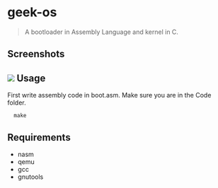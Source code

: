 geek-os
==========
>  A bootloader in Assembly Language and kernel in C.

Screenshots
-----------
![](images/screenshot1.png)
Usage
-----
First write assembly code in boot.asm. Make sure you are in the Code folder.
```
  make
```
Requirements
------------

+ nasm
+ qemu
+ gcc
+ gnutools
